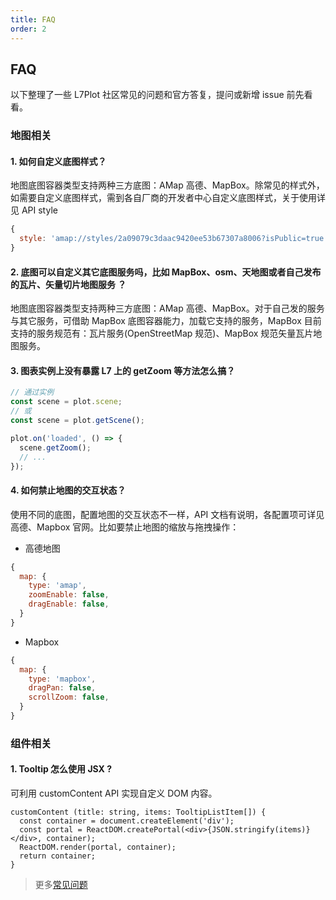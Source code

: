 ```yaml
---
title: FAQ
order: 2
---
```


## FAQ

以下整理了一些 L7Plot 社区常见的问题和官方答复，提问或新增 issue 前先看看。

### 地图相关

#### 1. 如何自定义底图样式？

地图底图容器类型支持两种三方底图：AMap 高德、MapBox。除常见的样式外，如需要自定义底图样式，需到各自厂商的开发者中心自定义底图样式，关于使用详见 API style

```js
{
  style: 'amap://styles/2a09079c3daac9420ee53b67307a8006?isPublic=true';
}
```

#### 2. 底图可以自定义其它底图服务吗，比如 MapBox、osm、天地图或者自己发布的瓦片、矢量切片地图服务 ？

地图底图容器类型支持两种三方底图：AMap 高德、MapBox。对于自己发的服务与其它服务，可借助 MapBox 底图容器能力，加载它支持的服务，MapBox 目前支持的服务规范有：瓦片服务(OpenStreetMap 规范)、MapBox 规范矢量瓦片地图服务。

#### 3. 图表实例上没有暴露 L7 上的 getZoom 等方法怎么搞？

```js
// 通过实例
const scene = plot.scene;
// 或
const scene = plot.getScene();

plot.on('loaded', () => {
  scene.getZoom();
  // ...
});
```

#### 4. 如何禁止地图的交互状态？

使用不同的底图，配置地图的交互状态不一样，API 文档有说明，各配置项可详见高德、Mapbox 官网。比如要禁止地图的缩放与拖拽操作：

- 高德地图

```js
{
  map: {
    type: 'amap',
    zoomEnable: false,
    dragEnable: false,
  }
}
```

- Mapbox

```js
{
  map: {
    type: 'mapbox',
    dragPan: false,
    scrollZoom: false,
  }
}
```

### 组件相关

#### 1. Tooltip 怎么使用 JSX ?

可利用 customContent API 实现自定义 DOM 内容。

```tsx
customContent (title: string, items: TooltipListItem[]) {
  const container = document.createElement('div');
  const portal = ReactDOM.createPortal(<div>{JSON.stringify(items)}</div>, container);
  ReactDOM.render(portal, container);
  return container;
}
```

> 更多[常见问题](https://www.yuque.com/antv/l7/fdaew2)
